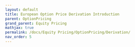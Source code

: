 ```yaml
---
layout: default
title: European Option Price Derivation Introduction
parent: OptionPricing 
grand_parent: Equity Pricing
mathjax: true
permalink: /docs/Equity Pricing/OptionPricing/Derivation/
nav_order: 5
---
```

